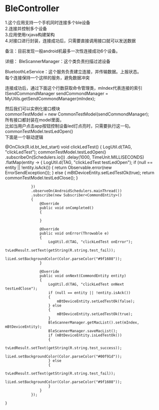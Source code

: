 # BleController

1.这个应用支持一个手机同时连接多个ble设备<br>
2.连接并控制多个设备<br>
3.应用使用rxjava构建架构<br>
4.对接口进行封装，连接成功后，只需要直接调用接口就可以发送数据<br>

备注：目前发现一般android机最多一次性连接成功6个设备。<br>

详细：
BleScannerManager：这个类负责扫描过滤设备<br>

BluetoothLeService：这个服务负责建立连接，并传输数据。上报状态。<br>
每个连接保持一个这样的服务，避免数据冲突<br>

连接成功后，通过下面这个行数获取命令管理类，mIndex代表连接的索引<br>
ISendCommondManager sendCommondManager = MyUtils.getSendCommondManager(mIndex);<br>

然后我们可以实例化接口模块<br>
commonTestModel = new CommonTestModel(sendCommondManager);<br>
所有接口都封装在model里面，<br>
比如当用户点击app按钮控制设备led灯点亮时，只需要执行这一句。<br>
 commonTestModel.testLedOpen()<br>
 下面是一个联动逻辑<br>

@OnClick(R.id.bt_led_start)
    void clickLedTest()
    {
        LogUtil.d(TAG, "clickLedTest");
        commonTestModel.testLedOpen()
                .subscribeOn(Schedulers.io())
                .delay(1000, TimeUnit.MILLISECONDS)
                .flatMap(entity ->
                {
                    LogUtil.d(TAG, "clickLedTest testLedOpen");
                    if (null == entity || !entity.isAck())
                    {
                        return Observable.error(new ErrorSendException());
                    } else
                    {
                        mBtDeviceEntity.setLedTestOk(true);
                        return commonTestModel.testLedClose();
                    }

                })
                .observeOn(AndroidSchedulers.mainThread())
                .subscribe(new Subscriber<CommondEntity>()
                {
                    @Override
                    public void onCompleted()
                    {

                    }

                    @Override
                    public void onError(Throwable e)
                    {
                        LogUtil.d(TAG, "clickLedTest onError");
                        tvLedResult.setText(getString(R.string.test_fail));
                        liLed.setBackgroundColor(Color.parseColor("#9f1608"));
                    }

                    @Override
                    public void onNext(CommondEntity entity)
                    {
                        LogUtil.d(TAG, "clickLedTest onNext testLedClose");
                        if (null == entity || !entity.isAck())
                        {
                            mBtDeviceEntity.setLedTestOk(false);
                        } else
                        {
                            mBtDeviceEntity.setLedTestOk(true);
                        }
                        BleScannerManager.getMacList().set(mIndex, mBtDeviceEntity);
                        BleScannerManager.saveMacList();
                        if (mBtDeviceEntity.isLedTestOk())
                        {
                            tvLedResult.setText(getString(R.string.test_success));
                            liLed.setBackgroundColor(Color.parseColor("#00f91d"));
                        } else
                        {
                            tvLedResult.setText(getString(R.string.test_fail));
                            liLed.setBackgroundColor(Color.parseColor("#9f1608"));
                        }
                    }
                });

    }


